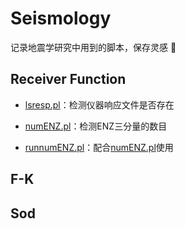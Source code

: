 # Seismology
记录地震学研究中用到的脚本，保存灵感 :eyes:
## Receiver Function
- [lsresp.pl](https://github.com/seisboy/Seismology/blob/master/Receiver%20Function/lsresp.pl)：检测仪器响应文件是否存在

- [numENZ.pl](https://github.com/seisboy/Seismology/blob/master/Receiver%20Function/numENZ.pl)：检测ENZ三分量的数目

- [runnumENZ.pl](https://github.com/seisboy/Seismology/blob/master/Receiver%20Function/runnumENZ.pl)：配合[numENZ.pl](https://github.com/seisboy/Seismology/blob/master/Receiver%20Function/numENZ.pl)使用
## F-K
## Sod
